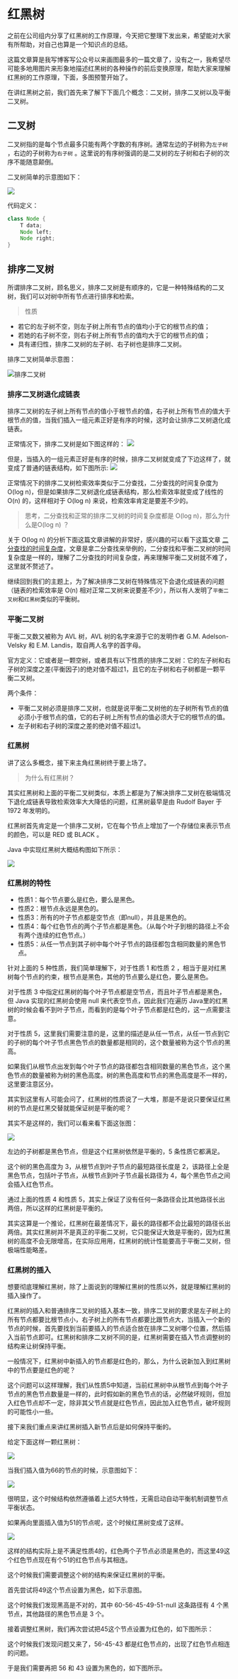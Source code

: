 # 红黑树

之前在公司组内分享了红黑树的工作原理，今天把它整理下发出来，希望能对大家有所帮助，对自己也算是一个知识点的总结。

这篇文章算是我写博客写公众号以来画图最多的一篇文章了，没有之一，我希望尽可能多地用图片来形象地描述红黑树的各种操作的前后变换原理，帮助大家来理解红黑树的工作原理，下面，多图预警开始了。

在讲红黑树之前，我们首先来了解下下面几个概念：二叉树，排序二叉树以及平衡二叉树。

## 二叉树

二叉树指的是每个节点最多只能有两个字数的有序树。通常左边的子树称为``左子树`` ，右边的子树称为``右子树`` 。这里说的有序树强调的是二叉树的左子树和右子树的次序不能随意颠倒。

二叉树简单的示意图如下：

![](https://raw.githubusercontent.com/JasonGaoH/Images/master/binary_tree_node.png)

代码定义：
```java
class Node {
    T data;
    Node left;
    Node right;
}
```

## 排序二叉树

所谓排序二叉树，顾名思义，排序二叉树是有顺序的，它是一种特殊结构的二叉树，我们可以对树中所有节点进行排序和检索。

>性质
* 若它的左子树不空，则左子树上所有节点的值均小于它的根节点的值；
* 若她的右子树不空，则右子树上所有节点的值均大于它的根节点的值；
* 具有递归性，排序二叉树的左子树、右子树也是排序二叉树。

排序二叉树简单示意图：

![排序二叉树](https://raw.githubusercontent.com/JasonGaoH/Images/master/binary_search_tree.png)

### 排序二叉树退化成链表

排序二叉树的左子树上所有节点的值小于根节点的值，右子树上所有节点的值大于根节点的值，当我们插入一组元素正好是有序的时候，这时会让排序二叉树退化成链表。

正常情况下，排序二叉树是如下图这样的：
![](https://raw.githubusercontent.com/JasonGaoH/Images/master/red_black_tree_new_15.png)

但是，当插入的一组元素正好是有序的时候，排序二叉树就变成了下边这样了，就变成了普通的链表结构，如下图所示:
![](https://raw.githubusercontent.com/JasonGaoH/Images/master/binary_search_link_tree.png)

正常情况下的排序二叉树检索效率类似于二分查找，二分查找的时间复杂度为 O(log n)，但是如果排序二叉树退化成链表结构，那么检索效率就变成了线性的 O(n) 的，这样相对于 O(log n) 来说，检索效率肯定是要差不少的。

> 思考，二分查找和正常的排序二叉树的时间复杂度都是 O(log n)，那么为什么是O(log n) ？

关于 O(log n) 的分析下面这篇文章讲解的非常好，感兴趣的可以看下这篇文章 [二分查找的时间复杂度](https://github.com/JasonGaoH/KnowledgeSummary/blob/master/Docs/Algorithm/%E4%B8%BA%E4%BB%80%E4%B9%88%E8%AF%B4%E4%BA%8C%E5%88%86%E6%9F%A5%E6%89%BE%E7%9A%84%E6%97%B6%E9%97%B4%E5%A4%8D%E6%9D%82%E5%BA%A6%E6%98%AFO(log%20n).md)，文章是拿二分查找来举例的，二分查找和平衡二叉树的时间复杂度是一样的，理解了二分查找的时间复杂度，再来理解平衡二叉树就不难了，这里就不赘述了。

继续回到我们的主题上，为了解决排序二叉树在特殊情况下会退化成链表的问题（链表的检索效率是 O(n) 相对正常二叉树来说要差不少），所以有人发明了``平衡二叉树``和``红黑树``类似的平衡树。

### 平衡二叉树

平衡二叉数又被称为 AVL 树，AVL 树的名字来源于它的发明作者 G.M. Adelson-Velsky 和 E.M. Landis，取自两人名字的首字母。

官方定义：它或者是一颗空树，或者具有以下性质的排序二叉树：它的左子树和右子树的深度之差(平衡因子)的绝对值不超过1，且它的左子树和右子树都是一颗平衡二叉树。

两个条件：
* 平衡二叉树必须是排序二叉树，也就是说平衡二叉树他的左子树所有节点的值必须小于根节点的值，它的右子树上所有节点的值必须大于它的根节点的值。
* 左子树和右子树的深度之差的绝对值不超过1。

### 红黑树

讲了这么多概念，接下来主角红黑树终于要上场了。

> 为什么有红黑树？

其实红黑树和上面的平衡二叉树类似，本质上都是为了解决排序二叉树在极端情况下退化成链表导致检索效率大大降低的问题，红黑树最早是由 Rudolf Bayer 于 1972 年发明的。

红黑树首先肯定是一个排序二叉树，它在每个节点上增加了一个存储位来表示节点的颜色，可以是 RED 或 BLACK 。

Java 中实现红黑树大概结构图如下所示：

![](https://raw.githubusercontent.com/JasonGaoH/Images/master/red_black_tree_new_13.png)

### 红黑树的特性
- 性质1：每个节点要么是红色，要么是黑色。
- 性质2：根节点永远是黑色的。
- 性质3：所有的叶子节点都是空节点（即null），并且是黑色的。
- 性质4：每个红色节点的两个子节点都是黑色。（从每个叶子到根的路径上不会有两个连续的红色节点。）
- 性质5：从任一节点到其子树中每个叶子节点的路径都包含相同数量的黑色节点。

针对上面的 5 种性质，我们简单理解下，对于性质 1 和性质 2 ，相当于是对红黑树每个节点的约束，根节点是黑色，其他的节点要么是红色，要么是黑色。

对于性质 3 中指定红黑树的每个叶子节点都是空节点，而且叶子节点都是黑色，但 Java 实现的红黑树会使用 null 来代表空节点，因此我们在遍历 Java里的红黑树的时候会看不到叶子节点，而看到的是每个叶子节点都是红色的，这一点需要注意。

对于性质 5，这里我们需要注意的是，这里的描述是从任一节点，从任一节点到它的子树的每个叶子节点黑色节点的数量都是相同的，这个数量被称为这个节点的黑高。

如果我们从根节点出发到每个叶子节点的路径都包含相同数量的黑色节点，这个黑色节点的数量被称为树的黑色高度。树的黑色高度和节点的黑色高度是不一样的，这里要注意区分。

其实到这里有人可能会问了，红黑树的性质说了一大堆，那是不是说只要保证红黑树的节点是红黑交替就能保证树是平衡的呢？

其实不是这样的，我们可以看来看下面这张图：

![](https://raw.githubusercontent.com/JasonGaoH/Images/master/red_black_tree_new_14.png)

左边的子树都是黑色节点，但是这个红黑树依然是平衡的，5 条性质它都满足。

这个树的黑色高度为 3，从根节点到叶子节点的最短路径长度是 2，该路径上全是黑色节点，包括叶子节点，从根节点到叶子节点最长路径为 4，每个黑色节点之间会插入红色节点。

通过上面的性质 4 和性质 5，其实上保证了没有任何一条路径会比其他路径长出两倍，所以这样的红黑树是平衡的。

其实这算是一个推论，红黑树在最差情况下，最长的路径都不会比最短的路径长出两倍。其实红黑树并不是真正的平衡二叉树，它只能保证大致是平衡的，因为红黑树的高度不会无限增高，在实际应用用，红黑树的统计性能要高于平衡二叉树，但极端性能略差。

### 红黑树的插入

想要彻底理解红黑树，除了上面说到的理解红黑树的性质以外，就是理解红黑树的插入操作了。

红黑树的插入和普通排序二叉树的插入基本一致，排序二叉树的要求是左子树上的所有节点都要比根节点小，右子树上的所有节点都要比跟节点大，当插入一个新的节点的时候，首先要找到当前要插入的节点适合放在排序二叉树哪个位置，然后插入当前节点即可。红黑树和排序二叉树不同的是，红黑树需要在插入节点调整树的结构来让树保持平衡。

一般情况下，红黑树中新插入的节点都是红色的，那么，为什么说新加入到红黑树中的节点要是红色的呢？

这个问题可以这样理解，我们从性质5中知道，当前红黑树中从根节点到每个叶子节点的黑色节点数量是一样的，此时假如新的黑色节点的话，必然破坏规则，但加入红色节点却不一定，除非其父节点就是红色节点，因此加入红色节点，破坏规则的可能性小一些。

接下来我们重点来讲红黑树插入新节点后是如何保持平衡的。

给定下面这样一颗红黑树：

![](https://raw.githubusercontent.com/JasonGaoH/Images/master/red_black_tree_insert_1.png)

当我们插入值为66的节点的时候，示意图如下：

![](https://raw.githubusercontent.com/JasonGaoH/Images/master/red_black_tree_insert_2.png)

很明显，这个时候结构依然遵循着上述5大特性，无需启动自动平衡机制调整节点平衡状态。

如果再向里面插入值为51的节点呢，这个时候红黑树变成了这样。

![](https://raw.githubusercontent.com/JasonGaoH/Images/master/red_black_tree_insert_3.png)

这样的结构实际上是不满足性质4的，红色两个子节点必须是黑色的，而这里49这个红色节点现在有个51的红色节点与其相连。

这个时候我们需要调整这个树的结构来保证红黑树的平衡。

首先尝试将49这个节点设置为黑色，如下示意图。



这个时候我们发现黑高是不对的，其中 60-56-45-49-51-null 这条路径有 4 个黑节点，其他路径的黑色节点是 3 个。

接着调整红黑树，我们再次尝试把45这个节点设置为红色的，如下图所示：



这个时候我们发现问题又来了，56-45-43 都是红色节点的，出现了红色节点相连的问题。

于是我们需要再把 56 和 43 设置为黑色的，如下图所示。

